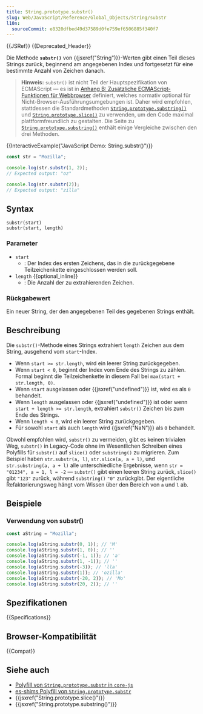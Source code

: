 ```yaml
---
title: String.prototype.substr()
slug: Web/JavaScript/Reference/Global_Objects/String/substr
l10n:
  sourceCommit: e8320dfbed49d37589d0fe759ef6506885f340f7
---
```


{{JSRef}} {{Deprecated_Header}}

Die Methode **`substr()`** von {{jsxref("String")}}-Werten gibt einen Teil dieses Strings zurück, beginnend am angegebenen Index und fortgesetzt für eine bestimmte Anzahl von Zeichen danach.

> **Hinweis:** `substr()` ist nicht Teil der Hauptspezifikation von ECMAScript — es ist in [Anhang B: Zusätzliche ECMAScript-Funktionen für Webbrowser](https://tc39.es/ecma262/multipage/additional-ecmascript-features-for-web-browsers.html) definiert, welches normativ optional für Nicht-Browser-Ausführungsumgebungen ist. Daher wird empfohlen, stattdessen die Standardmethoden [`String.prototype.substring()`](/de/docs/Web/JavaScript/Reference/Global_Objects/String/substring) und [`String.prototype.slice()`](/de/docs/Web/JavaScript/Reference/Global_Objects/String/slice) zu verwenden, um den Code maximal plattformfreundlich zu gestalten. Die Seite zu [`String.prototype.substring()`](/de/docs/Web/JavaScript/Reference/Global_Objects/String/substring#the_difference_between_substring_and_substr) enthält einige Vergleiche zwischen den drei Methoden.

{{InteractiveExample("JavaScript Demo: String.substr()")}}

```js interactive-example
const str = "Mozilla";

console.log(str.substr(1, 2));
// Expected output: "oz"

console.log(str.substr(2));
// Expected output: "zilla"
```

## Syntax

```js-nolint
substr(start)
substr(start, length)
```

### Parameter

- `start`
  - : Der Index des ersten Zeichens, das in die zurückgegebene Teilzeichenkette eingeschlossen werden soll.
- `length` {{optional_inline}}
  - : Die Anzahl der zu extrahierenden Zeichen.

### Rückgabewert

Ein neuer String, der den angegebenen Teil des gegebenen Strings enthält.

## Beschreibung

Die `substr()`-Methode eines Strings extrahiert `length` Zeichen aus dem String, ausgehend vom `start`-Index.

- Wenn `start >= str.length`, wird ein leerer String zurückgegeben.
- Wenn `start < 0`, beginnt der Index vom Ende des Strings zu zählen. Formal beginnt die Teilzeichenkette in diesem Fall bei `max(start + str.length, 0)`.
- Wenn `start` ausgelassen oder {{jsxref("undefined")}} ist, wird es als `0` behandelt.
- Wenn `length` ausgelassen oder {{jsxref("undefined")}} ist oder wenn `start + length >= str.length`, extrahiert `substr()` Zeichen bis zum Ende des Strings.
- Wenn `length < 0`, wird ein leerer String zurückgegeben.
- Für sowohl `start` als auch `length` wird {{jsxref("NaN")}} als `0` behandelt.

Obwohl empfohlen wird, `substr()` zu vermeiden, gibt es keinen trivialen Weg, `substr()` in Legacy-Code ohne im Wesentlichen Schreiben eines Polyfills für `substr()` auf `slice()` oder `substring()` zu migrieren. Zum Beispiel haben `str.substr(a, l)`, `str.slice(a, a + l)`, und `str.substring(a, a + l)` alle unterschiedliche Ergebnisse, wenn `str = "01234", a = 1, l = -2` — `substr()` gibt einen leeren String zurück, `slice()` gibt `"123"` zurück, während `substring()` `"0"` zurückgibt. Der eigentliche Refaktorierungsweg hängt vom Wissen über den Bereich von `a` und `l` ab.

## Beispiele

### Verwendung von substr()

<!-- cSpell:ignore ozilla -->

```js
const aString = "Mozilla";

console.log(aString.substr(0, 1)); // 'M'
console.log(aString.substr(1, 0)); // ''
console.log(aString.substr(-1, 1)); // 'a'
console.log(aString.substr(1, -1)); // ''
console.log(aString.substr(-3)); // 'lla'
console.log(aString.substr(1)); // 'ozilla'
console.log(aString.substr(-20, 2)); // 'Mo'
console.log(aString.substr(20, 2)); // ''
```

## Spezifikationen

{{Specifications}}

## Browser-Kompatibilität

{{Compat}}

## Siehe auch

- [Polyfill von `String.prototype.substr` in `core-js`](https://github.com/zloirock/core-js#ecmascript-string-and-regexp)
- [es-shims Polyfill von `String.prototype.substr`](https://www.npmjs.com/package/string.prototype.substr)
- {{jsxref("String.prototype.slice()")}}
- {{jsxref("String.prototype.substring()")}}
